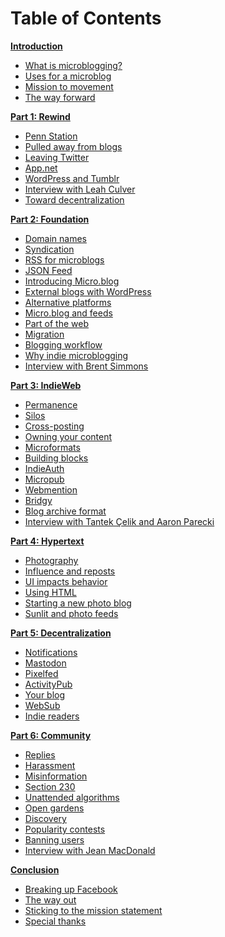 # Table of Contents

**[Introduction](/Introduction/Introduction.md)**

* [What is microblogging?](/Introduction/What%20is%20microblogging.md)
* [Uses for a microblog](/Introduction/Uses%20for%20a%20microblog.md)
* [Mission to movement](/Introduction/Mission%20to%20movement.md)
* [The way forward](/Introduction/The%20way%20forward.md)

**[Part 1: Rewind](/Part%201/Part%201-%20Rewind.md)**

* [Penn Station](/Part%201/Penn%20Station.md)
* [Pulled away from blogs](/Part%201/Pulled%20away%20from%20blogs.md)
* [Leaving Twitter](/Part%201/Leaving%20Twitter.md)
* [App.net](/Part%201/App.net.md)
* [WordPress and Tumblr](/Part%201/Wordpress%20and%20Tumblr.md)
* [Interview with Leah Culver](/Part%201/Interview%20with%20Leah%20Culver.md)
* [Toward decentralization](/Part%201/Toward%20decentralization.md)

**[Part 2: Foundation](/Part%202/Part%202-%20Foundation.md)**

* [Domain names](/Part%202/Domain%20names.md)
* [Syndication](/Part%202/Syndication.md)
* [RSS for microblogs](/Part%202/Rss%20for%20microblogs.md)
* [JSON Feed](/Part%202/JSON%20Feed.md)
* [Introducing Micro.blog](/Part%202/Introducing%20Micro.blog.md)
* [External blogs with WordPress](/Part%202/External%20blogs%20with%20Wordpress.md)
* [Alternative platforms](/Part%202/Alternative%20platforms.md)
* [Micro.blog and feeds](/Part%202/Micro.blog%20and%20feeds.md)
* [Part of the web](/Part%202/Part%20of%20the%20web.md)
* [Migration](/Part%202/Migration.md)
* [Blogging workflow](/Part%202/Blogging%20workflow.md)
* [Why indie microblogging](/Part%202/Why%20indie%20microblogging.md)
* [Interview with Brent Simmons](/Part%202/Interview%20with%20Brent%20Simmons.md)

**[Part 3: IndieWeb](/Part%203/Part%203-%20IndieWeb.md)**

* [Permanence](/Part%203/Permanence.md)
* [Silos](/Part%203/Silos.md)
* [Cross-posting](/Part%203/Cross-posting.md)
* [Owning your content](/Part%203/Owning%20your%20content.md)
* [Microformats](/Part%203/Microformats.md)
* [Building blocks](/Part%203/Building%20blocks.md)
* [IndieAuth](/Part%203/IndieAuth.md)
* [Micropub](/Part%203/Micropub.md)
* [Webmention](/Part%203/Webmention.md)
* [Bridgy](/Part%203/Bridgy.md)
* [Blog archive format](/Part%203/Blog%20archive%20format.md)
* [Interview with Tantek Çelik and Aaron Parecki](/Part%203/Interview%20with%20Tantek%20Çelik%20and20Aaron20Parecki.md)

**[Part 4: Hypertext](/Part%204/Part%204-%20Hypertext.md)**

* [Photography](/Part%204/Photography.md)
* [Influence and reposts](/Part%204/Influence%20and%20reposts.md)
* [UI impacts behavior](/Part%204/UI%20impacts%20behavior.md)
* [Using HTML](/Part%204/Using%20HTML.md)
* [Starting a new photo blog](/Part%204/Starting%20a%20new%20photo%20blog.md)
* [Sunlit and photo feeds](/Part%204/Sunlit%20and%20photo%20feeds.md)

**[Part 5: Decentralization](/Part%205/Part%205-%20Decentralization.md)**

* [Notifications](/Part%205/Notifications.md)
* [Mastodon](/Part%205/Mastodon.md)
* [Pixelfed](/Part%205/Pixelfed.md)
* [ActivityPub](/Part%205/ActivityPub.md)
* [Your blog](/Part%205/Your%20blog.md)
* [WebSub](/Part%205/WebSub.md)
* [Indie readers](/Part%205/Indie%20readers.md)

**[Part 6: Community](/Part%206/Part%206-%20Community.md)**

* [Replies](/Part%206/Replies.md)
* [Harassment](/Part%206/Harassment.md)
* [Misinformation](/Part%206/Misinformation.md)
* [Section 230](/Part%206/Section%20230.md)
* [Unattended algorithms](/Part%206/Unattended%20algorithms.md)
* [Open gardens](/Part%206/Open%20gardens.md)
* [Discovery](/Part%206/Discovery.md)
* [Popularity contests](/Part%206/Popularity%20contests.md)
* [Banning users](/Part%206/Banning%20users.md)
* [Interview with Jean MacDonald](/Part%206/Interview%20with%20Jean%20MacDonald.md)

**[Conclusion](/Conclusion/Conclusion.md)**

* [Breaking up Facebook](/Conclusion/Breaking%20up%20Facebook.md)
* [The way out](/Conclusion/The%20way%20out.md)
* [Sticking to the mission statement](/Conclusion/Sticking%20to%20the%20mission%20statement.md)
* [Special thanks](/Conclusion/Special%20thanks.md)
